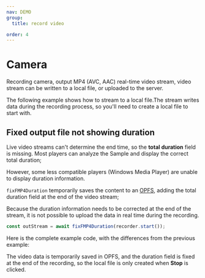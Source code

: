 ```yaml
---
nav: DEMO
group:
  title: record video

order: 4
---
```


# Camera

Recording camera, output MP4 (AVC, AAC) real-time video stream, video stream can be written to a local file, or uploaded to the server.

The following example shows how to stream to a local file.The stream writes data during the recording process, so you'll need to create a local file to start with.

<code src="./4_1_1-recorder-usermedia.tsx"></code>

## Fixed output file not showing duration

Live video streams can't determine the end time, so the **total duration** field is missing. Most players can analyze the Sample and display the correct total duration;

However, some less compatible players (Windows Media Player) are unable to display duration information.

`fixFMP4Duration` temporarily saves the content to an [OPFS][1], adding the total duration field at the end of the video stream;

Because the duration information needs to be corrected at the end of the stream, it is not possible to upload the data in real time during the recording.

```ts
const outStream = await fixFMP4Duration(recorder.start());
```

Here is the complete example code, with the differences from the previous example:

The video data is temporarily saved in OPFS, and the duration field is fixed at the end of the recording, so the local file is only created when **Stop** is clicked.

<code src="./4_1_2-recorder-usermedia.tsx"></code>

[1]: https://developer.mozilla.org/en-US/docs/Web/API/File_System_API/Origin_private_file_system
